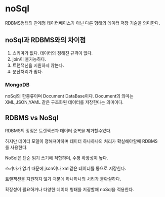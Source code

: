 # noSql
RDBMS형태의 관계형 데이터베이스가 아닌 다른 형태의 데이터 저장 기술을 의미한다.

## noSql과 RDBMS와의 차이점
1. 스키마가 없다. 데이터의 정해진 규격이 없다.
2. join이 불가능하다.
3. 트랜잭션을 지원하지 않는다.
4. 분산처리가 쉽다.

### MongoDB
noSql의 한종류이며 Document DataBase이다.
Document의 의미는 XML,JSON,YAML 같은 구조화된 데이터를 저장한다는 의미이다.

## RDBMS vs NoSql
RDBMS의 장점은 트랜잭션과 데이터 중복을 제거할수있다.

하지만 데이터 모델이 정해져야하며 데이터 하나하나의 처리가 확실해야할때 RDBMS를 사용한다.

NoSql은 단순 읽기 쓰기에 적합하며, 수평 확장성이 높다.

스키마가 없기 때문에 json이나 xml같은 데이터를 통으로 저장한다.

트랜잭션을 지원하지 않기 때문에 하나하나의 처리가 불확실하다.

확장성이 필요하거나 다양한 데이터 형태를 저장할때 noSql을 적용한다.